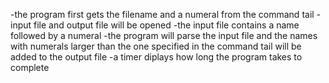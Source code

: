 -the program first gets the filename and a numeral from the command tail
-input file and output file will be opened 
-the input file contains a name followed by a numeral
-the program will parse the input file and the names with numerals larger than the one specified in the command tail will be added to the output file
-a timer diplays how long the program takes to complete
